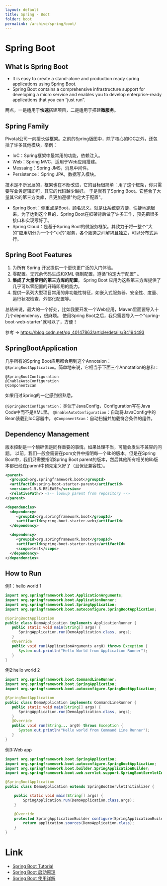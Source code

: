 ```yaml
---
layout: default
title: Spring - Boot
folder: boot
permalink: /archive/spring/boot/
---
```


# Spring Boot

## What is Spring Boot

- It is easy to create a stand-alone and production ready spring applications using Spring Boot. 
- Spring Boot contains a comprehensive infrastructure support for developing a micro service and enables you to develop enterprise-ready applications that you can “just run”.

两点，一是适用于**快速**搭建项目，二是适用于搭建**微服务**。

## Spring Family

Pivotal公司一向擅长做框架。之前的Spring版图中，除了核心的IOC之外，还包括了许多其他模块，举例：

- IoC：Spring框架中最常用的功能，依赖注入。
- Web：Spring MVC，适用于Web应用搭建。
- Messaing：Spring JMS，消息中间件。
- Persistence：Spring JPA，数据写入模块。

技术是不断发展的，框架也在不断改进，它的目标很简单：用了这个框架，你只需要写业务逻辑即可，其它的代码越少越好。
于是就有了Spring Boot。它整合了大量其它的第三方类库，且更加遵循"约定大于配置"。

- Spring Boot：侧重点是Boot，顾名思义，就是让系统更方便，快捷地跑起来。为了达到这个目的，Spring Boot在框架背后做了许多工作，预先把很多接口和实现写好了。
- Spring Cloud：是基于Spring Boot的微服务框架。其致力于将一整个"大的"应用切分为一个个"小的"服务，各个服务之间解耦且独立，可以分布式运行。

## Spring Boot Features

1. 为所有 Spring 开发提供一个更快更广泛的入门体验。
2. 零配置。无冗余代码生成和XML 强制配置，遵循“约定大于配置” 。
3. **集成了大量常用的第三方库的配置**， Spring Boot 应用为这些第三方库提供了几乎可以零配置的开箱即用的能力。
4. 提供一系列大型项目常用的非功能性特征，如嵌入式服务器、安全性、度量、运行状况检查、外部化配置等。

总结来说，最大的一个好处，比如我要开发一个Web应用，Maven里面要导入十几个dependency，很麻烦。
使用Spring Boot之后，我只需要导入一个"spring-boot-web-starter"就可以了，方便！

参考 -> <https://blog.csdn.net/qq_40147863/article/details/84194493>

## SpringBootApplication

几乎所有的Spring Boot应用都会用到这个Annotaion：`@SpringBootApplication`。简单地来说，它相当于下面三个Annotation的总和：

~~~
@SpringBootConfiguration
@EnableAutoConfiguration
@ComponentScan
~~~

如果用过Spring的一定感到很熟悉。

`@SpringBootConfiguration`：类似于JavaConfig，Configuration写在Java Code中而不是XML里。
`@EnableAutoConfiguration`：自动将JavaConfig中的Bean装载到IoC容器中。
`@ComponentScan`：自动扫描并加载符合条件的组件。

## Dependency Management

版本控制是一个琐碎但是同样重要的事情。如果处理不当，可能会发生不兼容的问题。
以前，我们一般会需要在pom文件中指明每一个lib的版本。但是在Spring Boot中，我们只需要指明Spring Boot parent的版本，然后其他所有相关的lib版本都已经在parent中预先定义好了（且保证兼容性）。

~~~ xml
<parent>
  <groupId>org.springframework.boot</groupId>
  <artifactId>spring-boot-starter-parent</artifactId>
  <version>1.5.8.RELEASE</version>
  <relativePath/> <!-- lookup parent from repository -->
</parent>

<dependencies>
  <dependency>
	 <groupId>org.springframework.boot</groupId>
	 <artifactId>spring-boot-starter-web</artifactId>
  </dependency>

  <dependency>
	 <groupId>org.springframework.boot</groupId>
	 <artifactId>spring-boot-starter-test</artifactId>
	 <scope>test</scope>
  </dependency>
</dependencies>
~~~

## How to Run

例1：hello world 1

~~~ java
import org.springframework.boot.ApplicationArguments;
import org.springframework.boot.ApplicationRunner;
import org.springframework.boot.SpringApplication;
import org.springframework.boot.autoconfigure.SpringBootApplication;

@SpringBootApplication
public class DemoApplication implements ApplicationRunner {
   public static void main(String[] args) {
      SpringApplication.run(DemoApplication.class, args);
   }
   @Override
   public void run(ApplicationArguments arg0) throws Exception {
      System.out.println("Hello World from Application Runner");
   }
}
~~~

例2:hello world 2

~~~ java
import org.springframework.boot.CommandLineRunner;
import org.springframework.boot.SpringApplication;
import org.springframework.boot.autoconfigure.SpringBootApplication;

@SpringBootApplication
public class DemoApplication implements CommandLineRunner {
   public static void main(String[] args) {
      SpringApplication.run(DemoApplication.class, args);
   }
   @Override
   public void run(String... arg0) throws Exception {
      System.out.println("Hello world from Command Line Runner");
   }
}
~~~

例3:Web app

~~~ java
import org.springframework.boot.SpringApplication;
import org.springframework.boot.autoconfigure.SpringBootApplication;
import org.springframework.boot.builder.SpringApplicationBuilder;
import org.springframework.boot.web.servlet.support.SpringBootServletInitializer;

@SpringBootApplication
public class DemoApplication extends SpringBootServletInitializer {

    public static void main(String[] args) {
        SpringApplication.run(DemoApplication.class,args);
    }

    @Override
    protected SpringApplicationBuilder configure(SpringApplicationBuilder application) {
        return application.sources(DemoApplication.class);
    }
}
~~~

# Link
- [Spring Boot Tutorial](https://www.tutorialspoint.com/spring_boot/spring_boot_introduction.htm)
- [Spring Boot 启动原理](https://gitchat.csdn.net/columnTopic/5af10a600a989b69c38602f1)
- [Spring Boot 使用详解](https://www.cnblogs.com/lenve/p/11400056.html)
